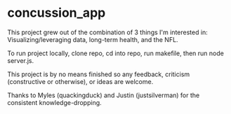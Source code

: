 concussion_app
==============

This project grew out of the combination of 3 things I'm interested in: Visualizing/leveraging data, long-term health, and the NFL.

To run project locally, clone repo, cd into repo, run makefile, then run node server.js.

This project is by no means finished so any feedback, criticism (constructive or otherwise), or ideas are welcome.

Thanks to Myles (quackingduck) and Justin (justsilverman) for the consistent knowledge-dropping.
